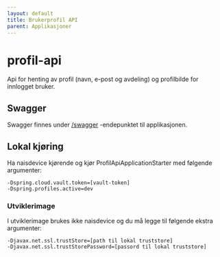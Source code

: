 ```yaml
---
layout: default
title: Brukerprofil API
parent: Applikasjoner
---
```


# profil-api

Api for henting av profil (navn, e-post og avdeling) og profilbilde for innlogget bruker.

## Swagger
Swagger finnes under [/swagger](https://testnorge-profil-api.dev.adeo.no/swagger) -endepunktet til applikasjonen.

## Lokal kjøring
Ha naisdevice kjørende og kjør ProfilApiApplicationStarter med følgende argumenter:
```
-Dspring.cloud.vault.token=[vault-token]
-Dspring.profiles.active=dev
```

### Utviklerimage
I utviklerimage brukes ikke naisdevice og du må legge til følgende ekstra argumenter:
```
-Djavax.net.ssl.trustStore=[path til lokal truststore]
-Djavax.net.ssl.trustStorePassword=[passord til lokal truststore]
```
